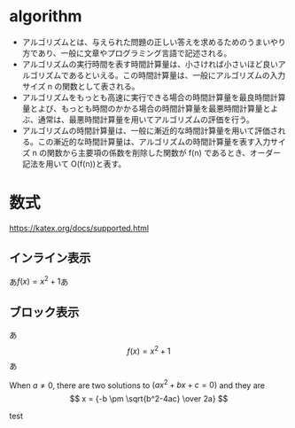 # algorithm

- アルゴリズムとは、与えられた問題の正しい答えを求めるためのうまいやり方であり、一般に文章やプログラミング言語で記述される。
- アルゴリズムの実行時間を表す時間計算量は、小さければ小さいほど良いアルゴリズムであるといえる。この時間計算量は、一般にアルゴリズムの入力サイズ n の関数として表される。
- アルゴリズムをもっとも高速に実行できる場合の時間計算量を最良時間計算量とよび、もっとも時間のかかる場合の時間計算量を最悪時間計算量とよぶ、通常は、最悪時間計算量を用いてアルゴリズムの評価を行う。
- アルゴリズムの時間計算量は、一般に漸近的な時間計算量を用いて評価される。この漸近的な時間計算量は、アルゴリズムの時間計算量を表す入力サイズ n の関数から主要項の係数を削除した関数が f(n) であるとき、オーダー記法を用いて O(f(n))と表す。


# 数式
https://katex.org/docs/supported.html

## インライン表示
あ$f(x) = x^2 + 1$あ
## ブロック表示
あ$$f(x) = x^2 + 1$$あ


When $a \ne 0$, there are two solutions to $(ax^2 + bx + c = 0)$ and they are 
$$ x = {-b \pm \sqrt{b^2-4ac} \over 2a} $$


test